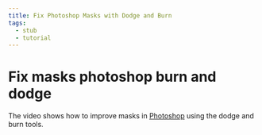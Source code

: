 ```yaml
---
title: Fix Photoshop Masks with Dodge and Burn
tags:
  - stub
  - tutorial
---
```


# Fix masks photoshop burn and dodge

The video shows how to improve masks in [Photoshop](../photography/photoshop.md) using the dodge and burn tools.
